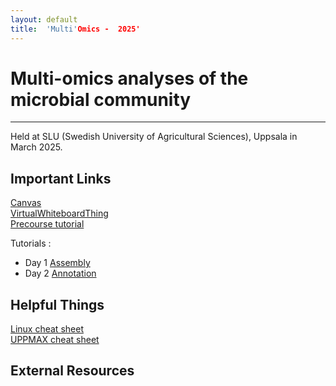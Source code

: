 ```yaml
---
layout: default
title:  'Multi'Omics -  2025'
---
```



# Multi-omics analyses of the microbial community
---

Held at SLU (Swedish University of Agricultural Sciences), Uppsala in March 2025.  

## Important Links

[Canvas](https://slu-se.instructure.com/courses/15310)<br/>
[VirtualWhiteboardThing](https://etherpad.wikimedia.org/p/multiomics_2025)<br/>
[Precourse tutorial](https://swcarpentry.github.io/shell-novice/)

Tutorials :
* Day 1 [Assembly](pages/tutorial_assembly.md)
* Day 2 [Annotation](pages/tutorial_binning.md)


## Helpful Things

[Linux cheat sheet](https://scilifelab.github.io/courses/Metagenomics/common/images/linux-cheat-sheet.pdf)  
[UPPMAX cheat sheet](https://scilifelab.github.io/courses/Metagenomics/common/images/uppmax-cheat-sheet.png)  

## External Resources
